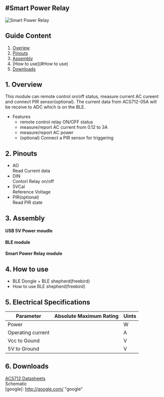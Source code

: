 #Smart Power Relay  
---  
![Smart Power Relay](http://imgur.com/blQHcna "Smart Power Relay")  

## Guide Content  

1. [Overiew](#Overiew)  
2. [Pinouts](#Pinouts)  
3. [Assembly](#Assembly)  
4. [How to use](#How to use)  
5. [Downloads](#Downloads)  

<a name="Overiew"></a>
## 1. Overview  

This module can remote control on/off status, measure current AC cureent and connect PIR sensor(optional). The current data from ACS712-05A will be receive to ADC which is on the BLE.  

* Features
  * remote control relay ON/OFF status
  * measure/report AC current from 0.12 to 3A
  * measure/report AC power
  * (optional) Connect a PIR sensor for triggering




<a name="Pinouts"></a>
## 2. Pinouts  

* AO  
Read Current data  
* DIN  
Contorl Relay on/off  
* 5VCal  
Reference Voltage  
* PIR(optional)  
Read PIR state  

<a name="Assembly"></a>
## 3. Assembly  
#### USB 5V Power moudle  
#### BLE module  
#### Smart Power Relay module  

<a name="How to use"></a>
## 4. How to use  

* BLE Dongle + BLE shepherd(freebird)  
* How to use BLE shepherd(freebird)  

<a name="Electrical Specifications "></a>
## 5. Electrical Specifications   
| Parameter         | Absolute Maximum Rating  | Uints
|-------------------|--------------------------|-------------
| Power             |                          |  W
| Operating current |                          |  A
| Vcc to Gound      |                          |  V
| 5V to Ground      |                          |  V

<a name="Downloads"></a>
## 6. Downloads  

 
[ACS712 Datasheets](http://pdf1.alldatasheet.com/datasheet-pdf/view/168326/ALLEGRO/ACS712.html "ACS712")  
Schematic  
[google]: http://google.com/ "google"  
